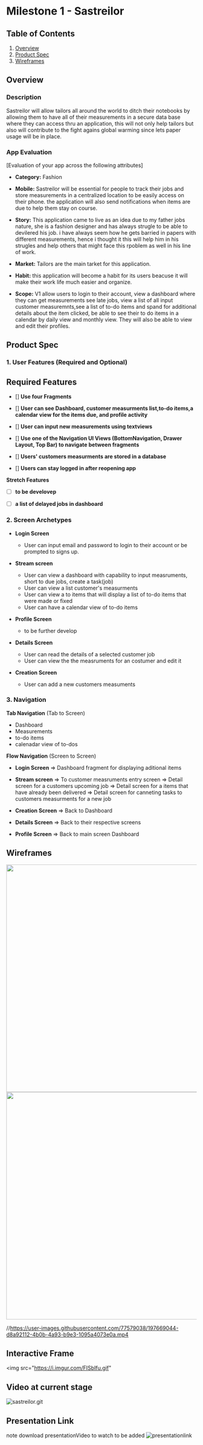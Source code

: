 # Milestone 1 - Sastreilor

## Table of Contents

1. [Overview](#Overview)
1. [Product Spec](#Product-Spec)
1. [Wireframes](#Wireframes)

## Overview

### Description

Sastreilor will allow tailors all around the world to ditch their notebooks by allowing them to have all of their measurements in a secure data base where they can access thru an application, this will not only help tailors but also will contribute to the fight agains global warming since lets paper usage will be in place.



### App Evaluation

[Evaluation of your app across the following attributes]
- **Category:** Fashion
- **Mobile:** Sastreilor will be essential for people to track their jobs and store measurements in a centralized location to be easily access on their phone. the application will also send notifications when items are due to help them stay on course.

- **Story:** This application came to live as an idea due to my father jobs nature, she is a fashion designer and has always strugle to be able to devilered his job. i have always seem how he gets barried in papers with different measurements, hence i thought it this will help him in his strugles and help others that might face this rpoblem as well in his line of work.


- **Market:** Tailors are the main tarket for this application. 


- **Habit:** this application will become a habit for its users beacuse it will make their work life much easier and organize. 


- **Scope:** V1 allow users to login to their account, view a dashboard where they can get measurements see late jobs, view a list of all input customer measuremnts,see a list of to-do items and spand for additional details about the item clicked, be able to see their to do items in a calendar by daily view and monthly view. They will also be able to view and edit their profiles. 


## Product Spec

### 1. User Features (Required and Optional)

## Required Features

- [] **Use four Fragments**



- [] **User can see Dashboard, customer measurments list,to-do items,a calendar view for the items due, and profile activity**

- [] **User can input new measurements using textviews**

- [] **Use one of the Navigation UI Views (BottomNavigation, Drawer Layout, Top Bar) to navigate between fragments**

- [] **Users' customers measurments are stored in a database**

- [] **Users can stay logged in after reopening app**

**Stretch Features**
- [ ] **to be develovep**
- [ ] **a list of delayed jobs in dashboard**


### 2. Screen Archetypes

- **Login Screen**
  - User can input email and password to login to their account or be prompted to  signs up.
  
- **Stream screen** 
    
  - User can view a dashboard with capability to input measruments, short to due jobs, create a task(job)
  - User can view a list customer's measurments
  - User can view a to items that will display a list of to-do items that were made or fixed
  - User can have a calendar view of to-do items

- **Profile Screen**
  - to be further develop
 



- **Details Screen**
  - User can read the details of a selected customer job
  - User can view the  the measruments for an costumer and edit it
 

- **Creation Screen**
    - User can add a new customers measuments

### 3. Navigation

**Tab Navigation** (Tab to Screen)
- Dashboard
- Measurements 
- to-do items 
- calenadar view of to-dos


**Flow Navigation** (Screen to Screen)

- **Login Screen**
    => Dashboard fragment for displaying aditional items
    
    
- **Stream screen** 
  => To customer measruments entry screen
  => Detail screen for a customers upcoming job
  => Detail screen for a items that have already been delivered
  => Detail screen for canneting tasks to customers measurments for a new job
    
- **Creation Screen**
    => Back to Dashboard
    
    
- **Details Screen**
  => Back to their respective screens

- **Profile Screen**
  => Back to main screen Dashboard

## Wireframes

<img src="https://i.imgur.com/NokFRjr.jpg" width=600>
<img src="https://i.imgur.com/WKIBTm4.jpg" width=600>


//https://user-images.githubusercontent.com/77579038/197669044-d8a92112-4b0b-4a93-b9e3-1095a4073e0a.mp4

## Interactive Frame

<img src="https://i.imgur.com/FISbIfu.gif"

## Video at current stage

![sastreilor.git]()



## Presentation Link
note download presentationVideo to watch
to be added
![presentationlink]()
